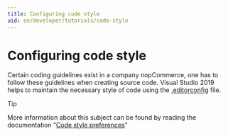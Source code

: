 ```yaml
---
title: Configuring code style
uid: en/developer/tutorials/code-style
---
```

# Configuring code style

Certain coding guidelines exist in a company nopCommerce, one has to follow these guidelines when creating source code. Visual Studio 2019 helps to maintain the necessary style of code using the [.editorconfig](https://github.com/nopSolutions/nopCommerce/blob/develop/.editorconfig) file.

> [!TIP]
> More information about this subject can be found by reading the documentation "[Code style preferences](https://docs.microsoft.com/visualstudio/ide/code-styles-and-code-cleanup?view=vs-2019)"
